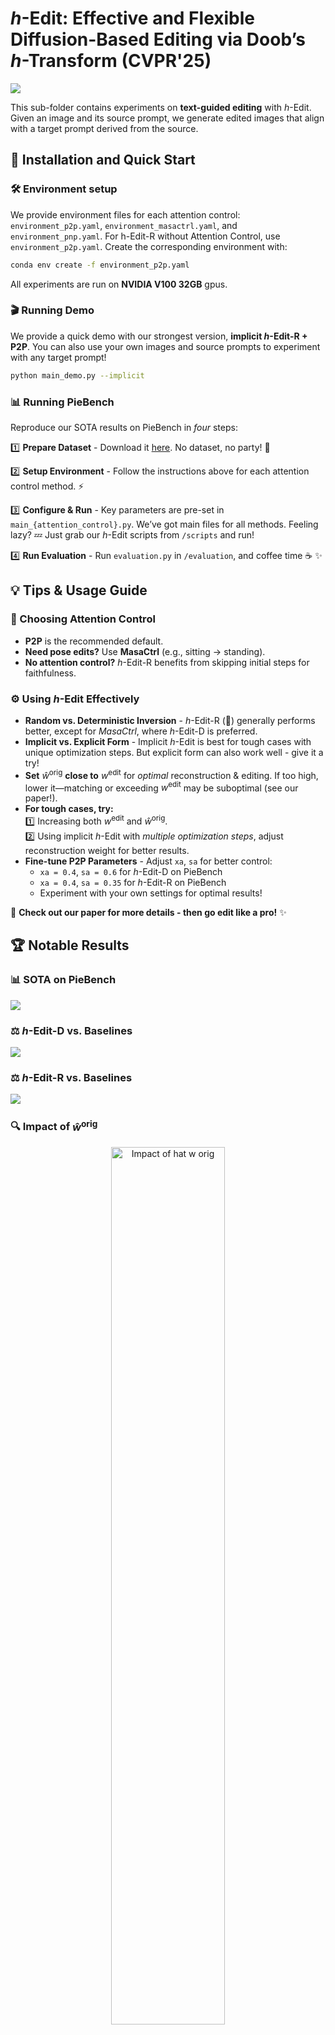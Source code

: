 # *h*-Edit: Effective and Flexible Diffusion-Based Editing via Doob’s *h*-Transform (CVPR'25)

<a href="https://arxiv.org/pdf/2503.02187"><img src="https://img.shields.io/badge/https%3A%2F%2Farxiv.org%2Fabs%2F2503.02187-arxiv-brightred"></a>

This sub-folder contains experiments on **text-guided editing** with *h*-Edit. Given an image and its source prompt, we generate edited images that align with a target prompt derived from the source.

## 🚀 Installation and Quick Start

### 🛠️ Environment setup

We provide environment files for each attention control: `environment_p2p.yaml`, `environment_masactrl.yaml`, and `environment_pnp.yaml`.  For h-Edit-R without Attention Control, use `environment_p2p.yaml`. Create the corresponding environment with:

```bash
conda env create -f environment_p2p.yaml
```

All experiments are run on **NVIDIA V100 32GB** gpus.

### 🎬 Running Demo

We provide a quick demo with our strongest version, **implicit *h*-Edit-R + P2P**. You can also use your own images and source prompts to experiment with any target prompt!

```bash
python main_demo.py --implicit
```

### 📊 Running PieBench

Reproduce our SOTA results on PieBench in *four* steps: 

1️⃣ **Prepare Dataset** - Download it [here](https://github.com/cure-lab/PnPInversion). No dataset, no party! 🎉 

2️⃣ **Setup Environment** - Follow the instructions above for each attention control method. ⚡

3️⃣ **Configure & Run** - Key parameters are pre-set in `main_{attention_control}.py`. We’ve got main files for all methods. Feeling lazy? 💤 Just grab our *h*-Edit scripts from `/scripts` and run! 

4️⃣ **Run Evaluation** - Run `evaluation.py` in `/evaluation`, and coffee time ☕ ✨

## 💡 Tips & Usage Guide  

### 🎯 Choosing Attention Control  
- **P2P** is the recommended default.  
- **Need pose edits?** Use **MasaCtrl** (e.g., sitting → standing).  
- **No attention control?** *h*-Edit-R benefits from skipping initial steps for faithfulness.  

### ⚙️ Using *h*-Edit Effectively  

- **Random vs. Deterministic Inversion** - *h*-Edit-R (🎲) generally performs better, except for *MasaCtrl*, where *h*-Edit-D is preferred.
- **Implicit vs. Explicit Form** - Implicit *h*-Edit is best for tough cases with unique optimization steps. But explicit form can also work well - give it a try!  
- **Set** $\hat{w}^{\text{orig}}$ **close to** $w^{\text{edit}}$ for *optimal* reconstruction & editing. If too high, lower it—matching or exceeding $w^{\text{edit}}$ may be suboptimal (see our paper!).  
- **For tough cases, try:**  
  1️⃣ Increasing both $w^{\text{edit}}$ and $\hat{w}^{\text{orig}}$.  
  2️⃣ Using implicit *h*-Edit with *multiple optimization steps*, adjust reconstruction weight for better results.  
- **Fine-tune P2P Parameters** - Adjust `xa`, `sa` for better control:  
  - `xa = 0.4`, `sa = 0.6` for *h*-Edit-D on PieBench  
  - `xa = 0.4`, `sa = 0.35` for *h*-Edit-R on PieBench  
  - Experiment with your own settings for optimal results!  

🚀 **Check out our paper for more details - then go edit like a pro!** ✨

## 🏆 Notable Results

### 📊 SOTA on PieBench

![](../assets/PieBench_Result.png)

### ⚖️ *h*-Edit-D vs. Baselines

![](assets/teaser/comparison_h_edit_D.png)

### ⚖️ *h*-Edit-R vs. Baselines

![](assets/teaser/comparison_h_edit_R.png)

### 🔍 Impact of $\hat{w}^{\text{orig}}$  

<p align="center">
  <img src="assets/teaser/impact_hat_w_orig.png" alt="Impact of hat w orig" width="60%">
</p>

### 🔍 Robust to $(w^{\text{edit}}, \hat{w}^{\text{orig}})$  

<p align="center">
  <img src="assets/teaser/impact_hat_w_orig_and_w_edit.png" alt="Robust to ws changes" width="60%">
</p>

### 🔄 Effect of Implicit Multiple Optimization Steps (1 → 3)

<p align="center">
  <img src="assets/teaser/impact_MOS.png" alt="Impact of MOS" width="60%">
</p>

## 🎖️ Acknowledgments

We acknowledge the following implementations used in our development of *h*-Edit:  

- [Edit Friendly](https://github.com/inbarhub/DDPM_inversion)  
- [PnP Inversion](https://github.com/cure-lab/PnPInversion/)  
- [Noise Map Guidance](https://github.com/hansam95/NMG)  
- [Prompt-to-Prompt](https://github.com/google/prompt-to-prompt)  

A huge thanks to these amazing works! 🙌 

## 📬 Contact

If you have any questions or suggestions, feel free to reach out!